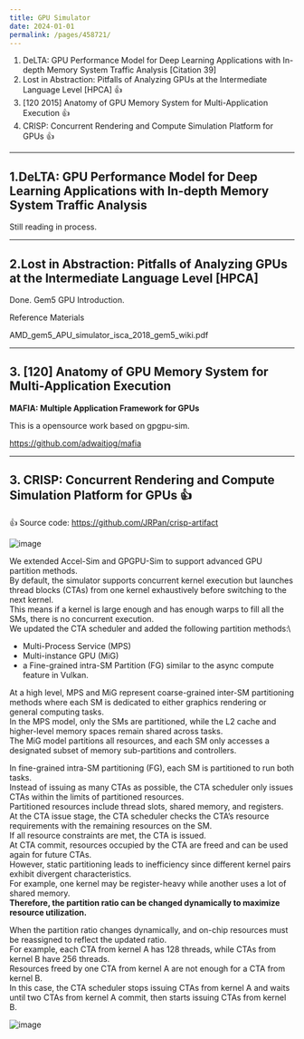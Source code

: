```yaml
---
title: GPU Simulator
date: 2024-01-01
permalink: /pages/458721/
---
```


1. DeLTA: GPU Performance Model for Deep Learning Applications with In-depth Memory System Traffic Analysis [Citation 39]
2. Lost in Abstraction: Pitfalls of Analyzing GPUs at the Intermediate Language Level [HPCA] :+1:
3. [120 2015] Anatomy of GPU Memory System for Multi-Application Execution :+1:
4. CRISP: Concurrent Rendering and Compute Simulation Platform for GPUs :+1:


---
## 1.DeLTA: GPU Performance Model for Deep Learning Applications with In-depth Memory System Traffic Analysis
Still reading in process.

---

## 2.Lost in Abstraction: Pitfalls of Analyzing GPUs at the Intermediate Language Level [HPCA]
Done.
Gem5 GPU Introduction.

Reference Materials

AMD_gem5_APU_simulator_isca_2018_gem5_wiki.pdf

---

## 3. [120] Anatomy of GPU Memory System for Multi-Application Execution

**MAFIA: Multiple Application Framework for GPUs**

This is a opensource work based on gpgpu-sim.

https://github.com/adwaitjog/mafia

---

## 3. CRISP: Concurrent Rendering and Compute Simulation Platform for GPUs :+1:

:+1: Source code: https://github.com/JRPan/crisp-artifact

![image](https://github.com/user-attachments/assets/07e94c89-67f2-4b96-8782-7b5204aa9682)

We extended Accel-Sim and GPGPU-Sim to support advanced GPU partition methods.\
By default, the simulator supports concurrent kernel execution but launches thread blocks (CTAs) from one kernel exhaustively before switching to the next kernel.\
This means if a kernel is large enough and has enough warps to fill all the SMs, there is no concurrent execution.\
We updated the CTA scheduler and added the following partition methods:\
- Multi-Process Service (MPS)
- Multi-instance GPU (MiG)
- a Fine-grained intra-SM Partition (FG) similar to the async compute feature in Vulkan.

At a high level, MPS and MiG represent coarse-grained inter-SM partitioning methods where each SM is dedicated to either graphics rendering or general computing tasks.\
In the MPS model, only the SMs are partitioned, while the L2 cache and higher-level memory spaces remain shared across tasks.\
The MiG model partitions all resources, and each SM only accesses a designated subset of memory sub-partitions and controllers.

In fine-grained intra-SM partitioning (FG), each SM is partitioned to run both tasks.\
Instead of issuing as many CTAs as possible, the CTA scheduler only issues CTAs within the limits of partitioned resources.\
Partitioned resources include thread slots, shared memory, and registers.\
At the CTA issue stage, the CTA scheduler checks the CTA’s resource requirements with the remaining resources on the SM.\
If all resource constraints are met, the CTA is issued.\
At CTA commit, resources occupied by the CTA are freed and can be used again for future CTAs.\
However, static partitioning leads to inefficiency since different kernel pairs exhibit divergent characteristics.\
For example, one kernel may be register-heavy while another uses a lot of shared memory.\
**Therefore, the partition ratio can be changed dynamically to maximize resource utilization.**

When the partition ratio changes dynamically, and on-chip resources must be reassigned to reflect the updated ratio.\
For example, each CTA from kernel A has 128 threads, while CTAs from kernel B have 256 threads.\
Resources freed by one CTA from kernel A are not enough for a CTA from kernel B.\
In this case, the CTA scheduler stops issuing CTAs from kernel A and waits until two CTAs from kernel A commit, then starts issuing CTAs from kernel B.

![image](https://github.com/user-attachments/assets/ee6cd302-0e24-4a63-818f-c62bc6f9bd8c)

